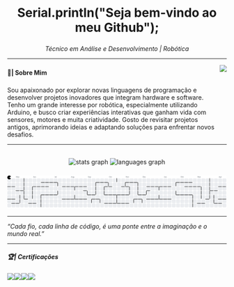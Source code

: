 <h1 align="center">Serial.println("Seja bem-vindo ao meu Github");</h1>

###

<p align="center"><i>Técnico em Análise e Desenvolvimento | Robótica</i></p>

---

<img align="right" height="132" src="https://media4.giphy.com/media/v1.Y2lkPTc5MGI3NjExdnQ1a3pic3FpN2p1cG94em9sZTVtbWVmNTNkMXA4Z3V5Ym1yMGJnbiZlcD12MV9pbnRlcm5hbF9naWZfYnlfaWQmY3Q9Zw/fBq4IBhQkC69ancGiJ/giphy.gif"  />

###

<h4 align="left">🐧| Sobre Mim</h4>

###

<p align="left">Sou apaixonado por explorar novas linguagens de programação e desenvolver projetos inovadores que integram hardware e software. Tenho um grande interesse por robótica, especialmente utilizando Arduino, e busco criar experiências interativas que ganham vida com sensores, motores e muita criatividade. Gosto de revisitar projetos antigos, aprimorando ideias e adaptando soluções para enfrentar novos desafios.</p>

---

<br clear="both">

<div align="center">
  <img src="https://github-readme-stats.vercel.app/api?username=ohthias&hide_title=false&hide_rank=false&show_icons=true&include_all_commits=true&count_private=true&disable_animations=false&theme=dark&locale=en&hide_border=false&order=1" height="150" alt="stats graph"  />
  <img src="https://github-readme-stats.vercel.app/api/top-langs?username=ohthias&locale=en&hide_title=false&layout=compact&card_width=320&langs_count=8&theme=dark&hide_border=false&order=2" height="150" alt="languages graph"  />
</div>

###

<picture>
  <source media="(prefers-color-scheme: dark)" srcset="https://raw.githubusercontent.com/ohthias/ohthias/output/pacman-contribution-graph-dark.svg">
  <source media="(prefers-color-scheme: light)" srcset="https://raw.githubusercontent.com/ohthias/ohthias/output/pacman-contribution-graph.svg">
  <img alt="Pac-Man contribution graph" src="https://raw.githubusercontent.com/ohthias/ohthias/output/pacman-contribution-graph.svg">
</picture>

  
---

<i align="left">“Cada fio, cada linha de código, é uma ponte entre a imaginação e o mundo real.”</i>

---

<h5 align="left">🏆| Certificações</h5>

###

<img align="left" height="100" src="https://images.credly.com/size/680x680/images/9d2bcbe6-519f-4ed0-ad34-aca077421568/MOS_Excel.png"  />

###

<img align="left" height="100" src="https://images.credly.com/size/680x680/images/68c0b94d-f6ac-40b1-a0e0-921439eb092e/image.png"  />

###

<img align="left" height="100" src="https://images.credly.com/size/680x680/images/b93bf373-3da6-4ada-9879-a0c39d6a11f8/image.png"  />

###

<img align="left" height="100" src="https://images.credly.com/images/e090c1e1-dbd4-40f8-bbb3-93cc07884d7f/image.png"  />

###
